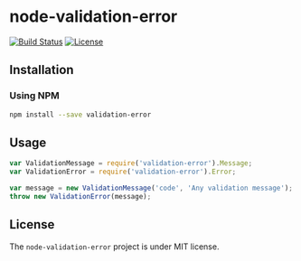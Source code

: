 # node-validation-error
[![Build Status](https://travis-ci.org/thiagogarbazza/node-validation-error.svg?branch=0.0.1)](https://travis-ci.org/thiagogarbazza/node-validation-error)
[![License](http://img.shields.io/:license-mit-blue.svg)](https://github.com/thiagogarbazza/node-validation-error/)

## Installation

### Using NPM

```sh
npm install --save validation-error
```

## Usage

```js
var ValidationMessage = require('validation-error').Message;
var ValidationError = require('validation-error').Error;

var message = new ValidationMessage('code', 'Any validation message');
throw new ValidationError(message);
```

## License

The `node-validation-error` project is under MIT license.
